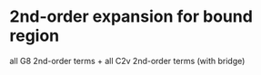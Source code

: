 # 2nd-order expansion for bound region
all G8 2nd-order terms + all C2v 2nd-order terms (with bridge)